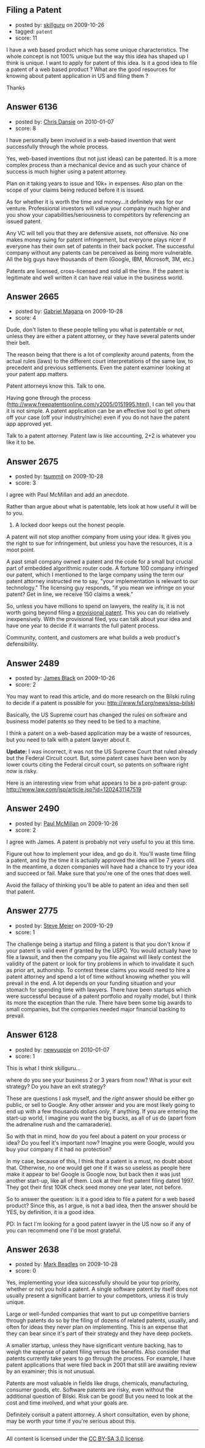 ## Filing a Patent

- posted by: [skillguru](https://stackexchange.com/users/-1/742-skillguru) on 2009-10-26
- tagged: `patent`
- score: 11

I have a web based product which has some unique characteristics. The whole concept is not
100% unique but the way this idea has shaped up I think is unique. I want to apply for patent of this idea. 
Is it a good idea to file a patent of a web based product ?
What are the good resources for knowing about patent application in US and filing them ?

Thanks


## Answer 6136

- posted by: [Chris Dansie](https://stackexchange.com/users/-1/2053-chris-dansie) on 2010-01-07
- score: 8

I have personally been involved in a web-based invention that went successfully through the whole process.

Yes, web-based inventions (but not just ideas) can be patented. It is a more complex process than a mechanical device and as such your chance of success is much higher using a patent attorney.

Plan on it taking years to issue and 10k+ in expenses. Also plan on the scope of your claims being reduced before it is issued.

As for whether it is worth the time and money...it definitely was for our venture. 
Professional investors will value your company much higher and you show your capabilities/seriousness to competitors by referencing an issued patent.

Any VC will tell you that they are defensive assets, not offensive. No one makes money suing for patent infringement, but everyone plays nicer if everyone has their own set of patents in their back pocket. The successful company without any patents can be perceived as being more vulnerable. All the big guys have thousands of them (Google, IBM, Microsoft, 3M, etc.)

Patents are licensed, cross-licensed and sold all the time. If the patent is legitimate and well written it can have real value in the business world.



## Answer 2665

- posted by: [Gabriel Magana](https://stackexchange.com/users/-1/1158-gabriel-magana) on 2009-10-28
- score: 4

Dude, don't listen to these people telling you what is patentable or not, unless they are either a patent attorney, or they have several patents under their belt.

The reason being that there is a lot of complexity around patents, from the actual rules (laws) to the different court interpretations of the same law, to precedent and previous settlements.  Even the patent examiner looking at your patent app matters.

Patent attorneys know this.  Talk to one.

Having gone through the process (http://www.freepatentsonline.com/y2005/0151995.html), I can tell you that it is not simple.  A patent application can be an effective tool to get others off your case (off your industry/niche) even if you do not have the patent app approved yet.

Talk to a patent attorney.  Patent law is like accounting, 2+2 is whatever you like it to be.


## Answer 2675

- posted by: [tsummit](https://stackexchange.com/users/-1/387-tsummit) on 2009-10-28
- score: 3

<p>I agree with Paul McMillan and add an anecdote.</p>

<p>Rather than argue about what is patentable, lets look at how useful it will be to you.</p>

<ol>
<li>A locked door keeps out the honest people. </li>
</ol>

<p>A patent will not stop another company from using your idea. It gives you the right to sue for infringement, but unless you have the resources, it is a moot point.</p>

<p>A past small company owned a patent and the code for a small but crucial part of embedded algorithmic router code. A fortune 100 company infringed our patent, which I mentioned to the large company using the term our patent attorney instructed me to say, "your implementation is relevant to our technology." The licensing guy responds, "if you mean we infringe on your patent? Get in line, we receive 150 claims a week."</p>

<p>So, unless you have millions to spend on lawyers, the reality is, it is not worth going beyond filing a <a href="http://www.uspto.gov/ebc/portal/efs/ProvisionalSB.pdf" rel="nofollow">provisional patent</a>. This you can do relatively inexpensively. With the provisional filed, you can talk about your idea and have one year to decide if it warrants the full patent process.</p>

<p>Community, content, and customers are what builds a web product's defensibility.</p>



## Answer 2489

- posted by: [James Black](https://stackexchange.com/users/-1/1074-james-black) on 2009-10-26
- score: 2

<p>You may want to read this article, and do more research on the Bilski ruling to decide if a patent is possible for you:
<a href="http://www.fsf.org/news/esp-bilski" rel="nofollow">http://www.fsf.org/news/esp-bilski</a></p>

<p>Basically, the US Supreme court has changed the rules on software and business model patents so they need to be tied to a machine.</p>

<p>I think a patent on a web-based application may be a waste of resources, but you need to talk with a patent lawyer about it.</p>

<p><strong>Update:</strong> I was incorrect, it was not the US Supreme Court that ruled already but the Federal Circuit court.  But, some patent cases have been won by lower courts citing the Federal circuit court, so patents on software right now is risky.</p>

<p>Here is an interesting view from what appears to be a pro-patent group:
<a href="http://www.law.com/jsp/article.jsp?id=1202431147519" rel="nofollow">http://www.law.com/jsp/article.jsp?id=1202431147519</a></p>



## Answer 2490

- posted by: [Paul McMillan](https://stackexchange.com/users/-1/1126-paul-mcmillan) on 2009-10-26
- score: 2

I agree with James. A patent is probably not very useful to you at this time.

Figure out how to implement your idea, and go do it. You'll waste time filing a patent, and by the time it is actually approved the idea will be 7 years old. In the meantime, a dozen companies will have had a chance to try your idea and succeed or fail. Make sure that you're one of the ones that does well.

Avoid the fallacy of thinking you'll be able to patent an idea and then sell that patent.


## Answer 2775

- posted by: [Steve Meier](https://stackexchange.com/users/-1/1198-steve-meier) on 2009-10-29
- score: 1

The challenge being a startup and filing a patent is that you don't know if your patent is valid even if granted by the USPO.  You would actually have to file a lawsuit, and then the company you file against will likely contest the validity of the patent or look for tiny problems in which to invalidate it such as prior art, authorship.  To contest these claims you would need to hire a patent attorney and spend a lot of time without knowing whether you will prevail in the end.    A lot depends on your funding situation and your stomach for spending time with lawyers.  There have been startups which were successful because of a patent portfolio and royalty model, but I think its more the exception than the rule.  There have been some big awards to small companies, but the companies needed major financial backing to prevail.


## Answer 6128

- posted by: [newyuppie](https://stackexchange.com/users/-1/1961-newyuppie) on 2010-01-07
- score: 1

This is what I think skillguru... 

where do you see your business 2 or 3 years from now? What is your exit strategy? Do you have an exit strategy? 

These are questions I ask myself, and the *right* answer should be either go public, or sell to Google. Any other answer and you are most likely going to end up with a few thousands dollars *only*, if anything. If you are entering the start-up world, I imagine you want the big bucks, as all of us do (apart from the adrenaline rush and the camaraderie).

So with that in mind, how do you feel about a patent on your process or idea? Do you feel it's important now? Imagine you were Google, would you buy your company if it had no protection?  

In my case, because of this, I think that a patent is a must, no doubt about that. Otherwise, no one would get one if it was so useless as people here make it appear to be!  Google is Google now, but back then it was just another start-up, like all of them. Look at their first patent filing dated 1997. They got their first 100K check seed money one year later, not before. 

So to answer the question: is it a good idea to file a patent for a web based product? Since this, as I argue, is not a bad idea, then the answer should be YES, by definition, it is a good idea.

PD: In fact I'm looking for a good patent lawyer in the US now so if any of you can recommend one I'd be most grateful.


## Answer 2638

- posted by: [Mark Beadles](https://stackexchange.com/users/-1/296-mark-beadles) on 2009-10-28
- score: 0

Yes, implementing your idea successfully should be your top priority, whether or not you hold a patent. A single software patent by itself does not usually present a significant barrier to your competitors, unless it is truly unique. 

Large or well-funded companies that want to put up competitive barriers through patents do so by the filing of dozens of related patents, usually, and often for ideas they never plan on implementing. This is an expense that they can bear since it's part of their strategy and they have deep pockets.

A smaller startup, unless they have significant venture backing, has to weigh the expense of patent filing versus the benefits. Also consider that patents currently take years to go through the process. For example, I have patent applications that were filed back in 2001 that still are awaiting review by an examiner; this is not unusual.  

Patents are most valuable in fields like drugs, chemicals, manufacturing, consumer goods, etc. Software patents are risky, even without the additional question of Bilski. Risk can be good! But you need to look at the cost and time involved, and what your goals are. 

Definitely consult a patent attorney. A short consultation, even by phone, may be worth your time if you're serious about this.



---

All content is licensed under the [CC BY-SA 3.0 license](https://creativecommons.org/licenses/by-sa/3.0/).
